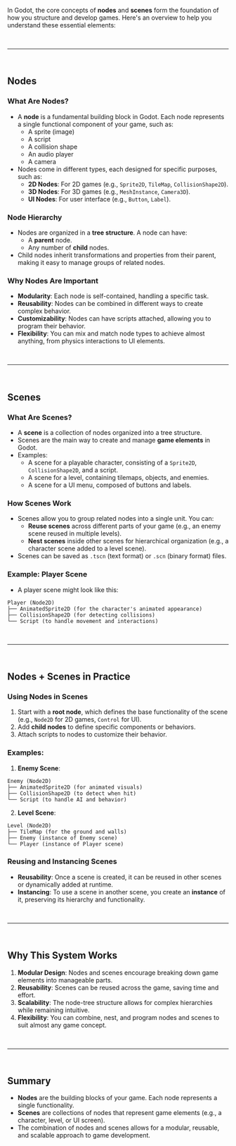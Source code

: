 In Godot, the core concepts of **nodes** and **scenes** form the foundation of how you structure and develop games. Here's an overview to help you understand these essential elements:

<br>

---

<br>

## Nodes

### What Are Nodes?

- A **node** is a fundamental building block in Godot. Each node represents a single functional component of your game, such as:
    - A sprite (image)
    - A script
    - A collision shape
    - An audio player
    - A camera
- Nodes come in different types, each designed for specific purposes, such as:
    - **2D Nodes**: For 2D games (e.g., `Sprite2D`, `TileMap`, `CollisionShape2D`).
    - **3D Nodes**: For 3D games (e.g., `MeshInstance`, `Camera3D`).
    - **UI Nodes**: For user interface (e.g., `Button`, `Label`).

### Node Hierarchy

- Nodes are organized in a **tree structure**. A node can have:
    - A **parent** node.
    - Any number of **child** nodes.
- Child nodes inherit transformations and properties from their parent, making it easy to manage groups of related nodes.

### Why Nodes Are Important

- **Modularity**: Each node is self-contained, handling a specific task.
- **Reusability**: Nodes can be combined in different ways to create complex behavior.
- **Customizability**: Nodes can have scripts attached, allowing you to program their behavior.
- **Flexibility**: You can mix and match node types to achieve almost anything, from physics interactions to UI elements.

<br>

---

<br>

## **Scenes**

### What Are Scenes?

- A **scene** is a collection of nodes organized into a tree structure.
- Scenes are the main way to create and manage **game elements** in Godot.
- Examples:
    - A scene for a playable character, consisting of a `Sprite2D`, `CollisionShape2D`, and a script.
    - A scene for a level, containing tilemaps, objects, and enemies.
    - A scene for a UI menu, composed of buttons and labels.

### How Scenes Work

- Scenes allow you to group related nodes into a single unit. You can:
    - **Reuse scenes** across different parts of your game (e.g., an enemy scene reused in multiple levels).
    - **Nest scenes** inside other scenes for hierarchical organization (e.g., a character scene added to a level scene).
- Scenes can be saved as `.tscn` (text format) or `.scn` (binary format) files.

### Example: Player Scene

- A player scene might look like this:

```
Player (Node2D)
├── AnimatedSprite2D (for the character's animated appearance)
├── CollisionShape2D (for detecting collisions)
└── Script (to handle movement and interactions)
```

<br>

---

<br>

## **Nodes + Scenes in Practice**

### Using Nodes in Scenes

1. Start with a **root node**, which defines the base functionality of the scene (e.g., `Node2D` for 2D games, `Control` for UI).
2. Add **child nodes** to define specific components or behaviors.
3. Attach scripts to nodes to customize their behavior.

### Examples:

1. **Enemy Scene**:

```
Enemy (Node2D)
├── AnimatedSprite2D (for animated visuals)
├── CollisionShape2D (to detect when hit)
└── Script (to handle AI and behavior)
```

2. **Level Scene**:

```
Level (Node2D)
├── TileMap (for the ground and walls)
├── Enemy (instance of Enemy scene)
└── Player (instance of Player scene)
```

### Reusing and Instancing Scenes

- **Reusability**: Once a scene is created, it can be reused in other scenes or dynamically added at runtime.
- **Instancing**: To use a scene in another scene, you create an **instance** of it, preserving its hierarchy and functionality.

<br>

---

<br>

## **Why This System Works**

1. **Modular Design**: Nodes and scenes encourage breaking down game elements into manageable parts.
2. **Reusability**: Scenes can be reused across the game, saving time and effort.
3. **Scalability**: The node-tree structure allows for complex hierarchies while remaining intuitive.
4. **Flexibility**: You can combine, nest, and program nodes and scenes to suit almost any game concept.

<br>

---

<br>

## Summary

- **Nodes** are the building blocks of your game. Each node represents a single functionality.
- **Scenes** are collections of nodes that represent game elements (e.g., a character, level, or UI screen).
- The combination of nodes and scenes allows for a modular, reusable, and scalable approach to game development.
